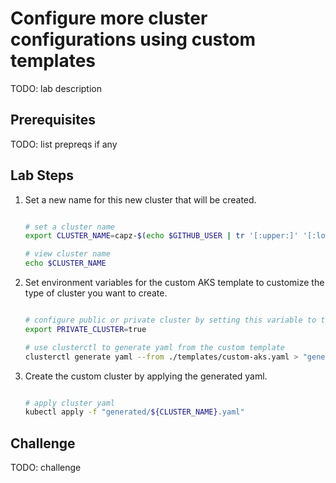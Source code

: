# Configure more cluster configurations using custom templates

TODO: lab description

## Prerequisites

TODO: list prepreqs if any

## Lab Steps

1. Set a new name for this new cluster that will be created.

    ```bash

    # set a cluster name
    export CLUSTER_NAME=capz-$(echo $GITHUB_USER | tr '[:upper:]' '[:lower:]')-private-aks

    # view cluster name
    echo $CLUSTER_NAME

    ```

2. Set environment variables for the custom AKS template to customize the type of cluster you want to create.

    ```bash

    # configure public or private cluster by setting this variable to true or false
    export PRIVATE_CLUSTER=true

    # use clusterctl to generate yaml from the custom template
    clusterctl generate yaml --from ./templates/custom-aks.yaml > "generated/${CLUSTER_NAME}.yaml"

    ```

3. Create the custom cluster by applying the generated yaml.

    ```bash

    # apply cluster yaml
    kubectl apply -f "generated/${CLUSTER_NAME}.yaml"

    ```

## Challenge

TODO: challenge
